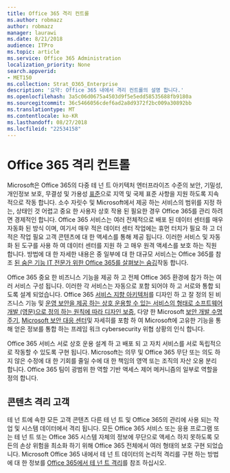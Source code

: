 ```yaml
---
title: Office 365 격리 컨트롤
ms.author: robmazz
author: robmazz
manager: laurawi
ms.date: 8/21/2018
audience: ITPro
ms.topic: article
ms.service: Office 365 Administration
localization_priority: None
search.appverid:
- MET150
ms.collection: Strat_O365_Enterprise
description: '요약: Office 365 내에서 격리 컨트롤의 설명 합니다.'
ms.openlocfilehash: 3a5c06d0675a4503d9f5e5edd58535688fb9180a
ms.sourcegitcommit: 36c5466056cdef6ad2a8d9372f2bc009a30892bb
ms.translationtype: MT
ms.contentlocale: ko-KR
ms.lasthandoff: 08/27/2018
ms.locfileid: "22534158"
---
```

# <a name="office-365-isolation-controls"></a>Office 365 격리 컨트롤 

Microsoft은 Office 365의 다중 테 넌 트 아키텍처 엔터프라이즈 수준의 보안, 기밀성, 개인정보 보호, 무결성 및 가용성 [표준](https://www.microsoft.com/TrustCenter/Compliance?service=Office#Icons)으로 지역 및 국제 표준 사항을 지원 하도록 지속적으로 작동 합니다. 소수 자릿수 및 Microsoft에서 제공 하는 서비스의 범위를 지정 하는, 상태인 것 어렵고 중요 한 사용자 상호 작용 된 필요한 경우 Office 365를 관리 하려면 경제적인 합니다. Office 365 서비스는 여러 전체적으로 배포 된 데이터 센터를 매우 자동화 된 방식 이며, 여기서 매우 적은 데이터 센터 작업에는 휴먼 터치가 필요 하 고 더 적은 작업 필요 고객 콘텐츠에 대 한 액세스를 통해 제공 됩니다. 이러한 서비스 및 자동화 된 도구를 사용 하 여 데이터 센터를 지원 하 고 매우 원격 액세스를 보호 하는 직원 합니다. 방법에 대 한 자세한 내용은 중 일부에 대 한 대규모 서비스는 Office 365를 참조 [된 숨은 기능 IT 전문가 위한 Office 365를 살펴보는 숨김](https://channel9.msdn.com/Events/SharePoint-Conference/2014/SPC202)작동 합니다.

Office 365 중요 한 비즈니스 기능을 제공 하 고 전체 Office 365 환경에 참가 하는 여러 서비스 구성 됩니다. 이러한 각 서비스는 자동으로 포함 되어야 하 고 서로와 통합 되도록 설계 되었습니다. Office 365 [서비스 지향 아키텍처](https://msdn.microsoft.com/library/aa480021.aspx)를 디자인 하 고 잘 정의 된 비즈니스 기능 및 [운영 보안을 제공 하는 상호 운용할 수 있는 서비스의 형태로 소프트웨어 개발 (영문)으로 정의 하는 원칙에 따라 디자인 보증](http://www.microsoft.com/download/details.aspx?id=40872), 다양 한 Microsoft [보안 개발 수명 주기](https://www.microsoft.com/sdl/default.aspx), [Microsoft 보안 대응 센터](https://technet.microsoft.com/library/dn440717.aspx)및 자세히를 포함 하 여 Microsoft에 고유한 기능을 통해 얻은 정보를 통합 하는 프레임 워크 cybersecurity 위협 상황의 인식 합니다.

Office 365 서비스 서로 상호 운용 설계 하 고 배포 되 고 자치 서비스를 서로 독립적으로 작동할 수 있도록 구현 됩니다. Microsoft는 의무 및 Office 365 무단 또는 의도 하지 않은 수정에 대 한 기회를 줄일 수에 대 한 책임의 영역 또는 조직의 자산 오용 분리 합니다. Office 365 팀이 광범위 한 역할 기반 액세스 제어 메커니즘의 일부로 역할을 정의 합니다.

## <a name="customer-content-isolation"></a>콘텐츠 격리 고객
테 넌 트에 속한 모든 고객 콘텐츠 다른 테 넌 트 및 Office 365의 관리에 사용 되는 작업 및 시스템 데이터에서 격리 됩니다. 모든 Office 365 서비스 또는 응용 프로그램 또는 테 넌 트 또는 Office 365 시스템 자체의 정보에 무단으로 액세스 하지 못하도록 모든의 손상 위험을 최소화 하기 위해 Office 365 전체에서 여러 형태의 보호 구현 되었습니다. Microsoft Office 365 내에서 테 넌 트 데이터의 논리적 격리를 구현 하는 방법에 대 한 정보를 [Office 365에서 테 넌 트 격리](office-365-tenant-isolation-overview.md)를 참조 하십시오.
